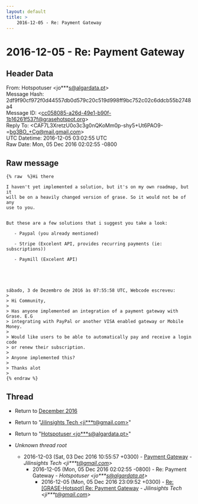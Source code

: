 ```yaml
---
layout: default
title: >
    2016-12-05 - Re: Payment Gateway
---
```


# 2016-12-05 - Re: Payment Gateway

## Header Data

From: Hotspotuser \<jo***s@algardata.pt\><br>
Message Hash: 2df9f90cf972f0d44557db0d579c20c519d998ff9bc752c02c6ddcb55b2748a4<br>
Message ID: \<cc058085-a26d-49e1-b90f-1b16261f537f@grasehotspot.org\><br>
Reply To: \<CAF7L3XretzU0o3c3g0nQKoMm0p-shy5+Ut6PAO9-=bg3BO_+Cg@mail.gmail.com\><br>
UTC Datetime: 2016-12-05 03:02:55 UTC<br>
Raw Date: Mon, 05 Dec 2016 02:02:55 -0800<br>

## Raw message

```
{% raw  %}Hi there

I haven't yet implemented a solution, but it's on my own roadmap, but it 
will be on a heavily changed version of grase. So it would not be of any 
use to you.


But these are a few solutions that i suggest you take a look:

   - Paypal (you already mentioned)
   
   - Stripe (Excelent API, provides recurring payments (ie: subscriptions))

   - Paymill (Excelent API)





sábado, 3 de Dezembro de 2016 às 07:55:58 UTC, Webcode escreveu:
>
> Hi Community,
>
> Has anyone implemented an integration of a payment gateway with Grase. E.G 
> integrating with PayPal or another VISA enabled gateway or Mobile Money. 
>
> Would like users to be able to automatically pay and receive a login code 
> or renew their subscription.
>
> Anyone implemented this? 
>
> Thanks alot
>
{% endraw %}
```

## Thread

+ Return to [December 2016](/archive/2016/12)

+ Return to "[Jilinsights Tech <ji***t<span>@</span>gmail.com>](/authors/ji___t_at_gmail_com)"
+ Return to "[Hotspotuser <jo***s<span>@</span>algardata.pt>](/authors/jo___s_at_algardata_pt)"

+ _Unknown thread root_
  + 2016-12-03 (Sat, 03 Dec 2016 10:55:57 +0300) - [Payment Gateway](/archive/2016/12/23bd6dfb1d6670fd257b7f154fcc1e6cef0829fc82e5c75bcfce43c1881e4ddf) - _Jilinsights Tech \<ji***t@gmail.com\>_
    + 2016-12-05 (Mon, 05 Dec 2016 02:02:55 -0800) - Re: Payment Gateway - _Hotspotuser \<jo***s@algardata.pt\>_
      + 2016-12-05 (Mon, 05 Dec 2016 23:09:52 +0300) - [Re: [GRASE-Hotspot] Re: Payment Gateway](/archive/2016/12/95d78b602907b191ca25020acada8f7c2cb06ea8ce488ac239e794a73aeb8517) - _Jilinsights Tech \<ji***t@gmail.com\>_

